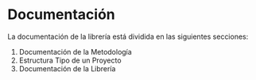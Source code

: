 

# Documentación

La documentación de la librería está dividida en las siguientes secciones:

1.  Documentación de la Metodología
2.  Estructura Tipo de un Proyecto
3.  Documentación de la Librería
